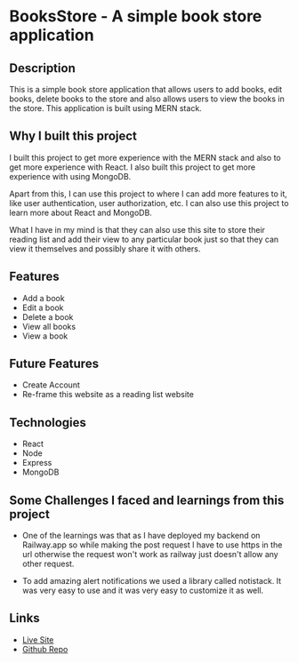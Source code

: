 # BooksStore - A simple book store application

## Description

This is a simple book store application that allows users to add books, edit books, delete books to the store and also allows users to view the books in the store. This application is built using MERN stack.

## Why I built this project

I built this project to get more experience with the MERN stack and also to get more experience with React. I also built this project to get more experience with using MongoDB.

Apart from this, I can use this project to where I can add more features to it, like user authentication, user authorization, etc. I can also use this project to learn more about React and MongoDB.

What I have in my mind is that they can also use this site to store their reading list and add their view to any particular book just so that they can view it themselves and possibly share it with others.

## Features

- Add a book
- Edit a book
- Delete a book
- View all books
- View a book

## Future Features

- Create Account
- Re-frame this website as a reading list website

## Technologies

- React
- Node
- Express
- MongoDB

## Some Challenges I faced and learnings from this project

- One of the learnings was that as I have deployed my backend on Railway.app so while making the post request I have to use https in the url otherwise the request won't work as railway just doesn't allow any other request.

- To add amazing alert notifications we used a library called notistack. It was very easy to use and it was very easy to customize it as well.

## Links

- [Live Site](https://books-store-abhi.netlify.app/)
- [Github Repo](https://github.com/AbhinavGupta-de/book-store-frontend)
